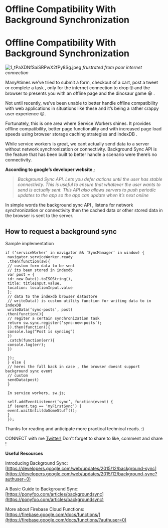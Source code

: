# Offline Compatibility With Background Synchronization



# Offline Compatibility With Background Synchronization




![1_tPaXDNfSaiSRPwX2fPy8Sg.jpeg](https://cdn.hashnode.com/res/hashnode/image/upload/v1596451405189/W-PJYwxCL.jpeg)
*frustrated from poor internet connection*

ManyAtimes we’ve tried to submit a form, checkout of a cart, post a tweet or complete a task , only for the internet connection to drop 🙄 and the browser to presents you with an offline page and the dinosaur game 😀 .

Not until recently, we’ve been unable to better handle offline compatibility with web applications in situations like these and it’s being a rather crappy user experience 😣.

Fortunately, this is one area where Service Workers shines. It provides offline compatibility, better page functionality and with increased page load speeds using browser storage caching strategies and indexDB .

While service workers is great, we cant actually send data to a server without network synchronization or connectivity. Background Sync API is the feature that has been built to better handle a scenario were there’s no connectivity.

**According to google’s developer website ;**
 
 > *Background Sync API. Lets you defer actions until the user has stable connectivity. This is useful to ensure that whatever the user wants to send is actually sent. This API also allows servers to push periodic updates to the app so the app can update when it’s next online*
 
 In simple words the background sync API , listens for network synchronization or connectivity then the cached data or other stored data in the browser is sent to the server.

##  How to request a background sync

Sample implementation



```
if (‘serviceWorker’ in navigator && ‘SyncManager’ in window) {
 navigator.serviceWorker.ready
 .then(function(sw){
 // custom form data to be sent
 // its been stored in indexdb
 var post = {
 id: new Date().toISOString(),
 title: titleInput.value,
 location: locationInput.value
 };
 // data to the indexdb browser datastore
 // writeData() is custom utility function for writing data to in indexDB
 writeData(‘sync-posts’, post)
.then(function(){
 // regiter a certain synchronization task
 return sw.sync.register(‘sync-new-posts’);
 }).then(function(){
 console.log(“Post is syncing”)
 })
 .catch(function(err){
 console.log(err);
 })

 });
 } else {
 // heres the fall back in case , the browser doesnt support background sync event
 // custom
 sendData(post)
 }
 
 In service workers, sw.js;
 
 self.addEventListener(‘sync’, function(event) {
 if (event.tag == ‘myFirstSync’) {
 event.waitUntil(doSomeStuff());
 }
 });

``` 

Thanks for reading and anticipate more practical technical reads. :)

CONNECT with me [Twitter!](https://twitter.com/I_am_nextwebb)
Don't forget to share to like,  comment and share !  





**Useful Resources**

Introducing Background Sync:[https://developers.google.com/web/updates/2015/12/background-sync](https://developers.google.com/web/updates/2015/12/background-sync?authuser=0)

A Basic Guide to Background Sync:
 [https://ponyfoo.com/articles/backgroundsync](https://ponyfoo.com/articles/backgroundsync)

More about Firebase Cloud Functions: [https://firebase.google.com/docs/functions/](https://firebase.google.com/docs/functions/?authuser=0)


